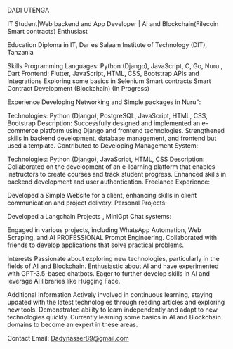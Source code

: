 DADI UTENGA 

IT Student|Web backend and App Developer | AI and Blockchain(Filecoin Smart contracts) Enthusiast

Education
Diploma in IT, Dar es Salaam Institute of Technology (DIT), Tanzania

Skills
Programming Languages: Python (Django), JavaScript, C, Go, Nuru , Dart
Frontend: Flutter, JavaScript, HTML, CSS, Bootstrap
APIs and Integrations
Exploring some basics in Selenium Smart contracts
Smart Contract Development (Blockchain) (In Progress)

Experience
Developing Networking and Simple packages in Nuru":

Technologies: Python (Django), PostgreSQL, JavaScript, HTML, CSS, Bootstrap
Description: Successfully designed and implemented an e-commerce platform using Django and frontend technologies. Strengthened skills in backend development, database management, and frontend but used a template.
Contributed to Developing Management System:

Technologies: Python (Django), JavaScript, HTML, CSS
Description: Collaborated on the development of an e-learning platform that enables instructors to create courses and track student progress. Enhanced skills in backend development and user authentication.
Freelance Experience:

Developed a Simple Website for a client, enhancing skills in client communication and project delivery.
Personal Projects:

Developed a Langchain Projects , MiniGpt Chat systems:

Engaged in various projects, including WhatsApp Automation, Web Scraping, and AI PROFESSIONAL Prompt Engineering. Collaborated with friends to develop applications that solve practical problems.

Interests
Passionate about exploring new technologies, particularly in the fields of AI and Blockchain.
Enthusiastic about AI and have experimented with GPT-3.5-based chatbots. Eager to further develop skills in AI and leverage AI libraries like Hugging Face.

Additional Information
Actively involved in continuous learning, staying updated with the latest technologies through reading articles and exploring new tools.
Demonstrated ability to learn independently and adapt to new technologies quickly.
Currently learning some basics in AI and Blockchain domains to become an expert in these areas.

Contact
Email: Dadynasser89@gmail.com
